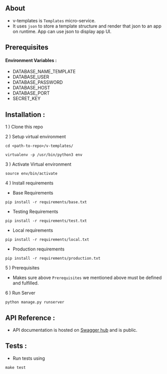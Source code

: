 ## About

- v-templates is `Templates` micro-service.
- It uses `json` to store a template structure and render that json to an app
on runtime. App can use json to display app UI.

## Prerequisites

#### Environment Variables : 

 - DATABASE_NAME_TEMPLATE
 - DATABASE_USER
 - DATABASE_PASSWORD
 - DATABASE_HOST
 - DATABASE_PORT
 - SECRET_KEY
 
## Installation :

1 ) Clone this repo

2 ) Setup virtual environment
```
cd <path-to-repo>/v-templates/

virtualenv -p /usr/bin/python3 env

```

3 ) Activate Virtual environment
```
source env/bin/activate
```
4 ) Install requirements

- Base Requirements

```
pip install -r requirements/base.txt

```
- Testing Requirements
```
pip install -r requirements/test.txt

```
- Local requirements
```
pip install -r requirements/local.txt

```
- Production requirements

```
pip install -r requirements/production.txt

```
5 ) Prerequisites
- Makes sure above `Prerequisites` we mentioned above must be defined and fulfilled.

6 ) Run Server 
```
python manage.py runserver
```

## API Reference : 

- API documentation is hosted on [Swagger hub](https://swaggerhub.com/apis/verisadmin/template-service_api/0.1) 
and is public.

 
## Tests : 

- Run tests using 
```
make test
```
 
 